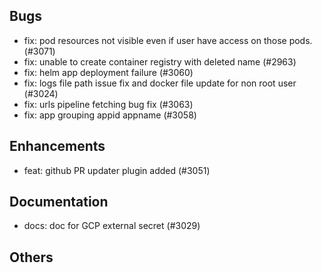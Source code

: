 ## Bugs
- fix: pod resources not visible even if user have access on those pods. (#3071)
- fix: unable to create container registry with deleted name (#2963)
- fix: helm app deployment failure (#3060)
- fix: logs file path issue fix and docker file update for non root user (#3024)
- fix: urls pipeline fetching bug fix (#3063)
- fix: app grouping appid appname (#3058)
## Enhancements
- feat: github PR updater plugin added (#3051)
## Documentation
- docs: doc for GCP external secret (#3029)
## Others
